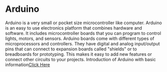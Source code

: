 # Arduino
Arduino is a very small or pocket size microcontroller like computer. Arduino is an easy to use electronics platform that combines hardware and software. It includes microcontroller boards that you can program to control lights, motors, and sensors. 
Arduino boards come with different types of microprocessors and controllers. They have 
digital and analog input/output pins that can connect to expansion boards called "shields" 
or to breadboards for prototyping. This makes it easy to add new features or connect other 
circuits to your projects. Introduction of Arduino with basic information[Click Here](https://drive.google.com/file/d/1VMVXcvuR_nhvPZryvdXfWVEkqHK-R4AU/view?usp=sharing)
